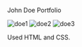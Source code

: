 John Doe Portfolio

![doe1](https://github.com/Tarik2710/johndoeportfolio/assets/135732726/39ad186f-aaf4-4359-a0ed-466c73ac36a6)
![doe2](https://github.com/Tarik2710/johndoeportfolio/assets/135732726/44d04ad2-ef18-4161-82b2-2b71803aa6be)
![doe3](https://github.com/Tarik2710/johndoeportfolio/assets/135732726/fcd525e7-db02-45ad-ab23-830f4dbae1c4)

Used HTML and CSS. 

